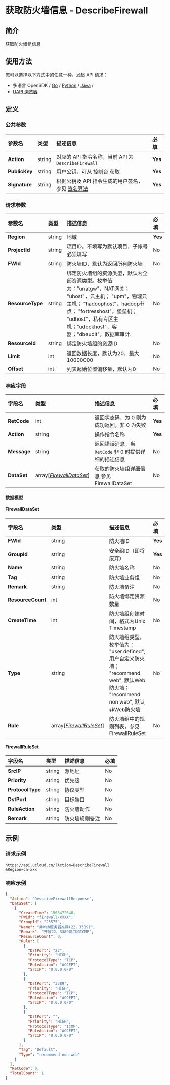 # 获取防火墙信息 - DescribeFirewall

## 简介

获取防火墙组信息






## 使用方法

您可以选择以下方式中的任意一种，发起 API 请求：
- 多语言 OpenSDK / [Go](https://github.com/ucloud/ucloud-sdk-go) / [Python](https://github.com/ucloud/ucloud-sdk-python3) / [Java](https://github.com/ucloud/ucloud-sdk-java) /
- [UAPI 浏览器](https://console.ucloud.cn/uapi/detail?id=DescribeFirewall)


## 定义

### 公共参数

| 参数名 | 类型 | 描述信息 | 必填 |
|:---|:---|:---|:---|
| **Action**     | string  | 对应的 API 指令名称，当前 API 为 `DescribeFirewall`                        | **Yes** |
| **PublicKey**  | string  | 用户公钥，可从 [控制台](https://console.ucloud.cn/uapi/apikey) 获取                                             | **Yes** |
| **Signature**  | string  | 根据公钥及 API 指令生成的用户签名，参见 [签名算法](api/summary/signature.md)  | **Yes** |

### 请求参数

| 参数名 | 类型 | 描述信息 | 必填 |
|:---|:---|:---|:---|
| **Region** | string | 地域 |**Yes**|
| **ProjectId** | string | 项目ID。不填写为默认项目，子帐号必须填写 |No|
| **FWId** | string | 防火墙ID，默认为返回所有防火墙 |No|
| **ResourceType** | string | 绑定防火墙组的资源类型，默认为全部资源类型。枚举值为："unatgw"，NAT网关； "uhost"，云主机； "upm"，物理云主机； "hadoophost"，hadoop节点； "fortresshost"，堡垒机； "udhost"，私有专区主机；"udockhost"，容器；"dbaudit"，数据库审计. |No|
| **ResourceId** | string | 绑定防火墙组的资源ID |No|
| **Limit** | int | 返回数据长度，默认为20，最大10000000 |No|
| **Offset** | int | 列表起始位置偏移量，默认为0 |No|

### 响应字段

| 字段名 | 类型 | 描述信息 | 必填 |
|:---|:---|:---|:---|
| **RetCode** | int | 返回状态码，为 0 则为成功返回，非 0 为失败 |**Yes**|
| **Action** | string | 操作指令名称 |**Yes**|
| **Message** | string | 返回错误消息，当 `RetCode` 非 0 时提供详细的描述信息 |No|
| **DataSet** | array[[*FirewallDataSet*](#FirewallDataSet)] | 获取的防火墙组详细信息 参见 FirewallDataSet |No|

#### 数据模型


#### FirewallDataSet

| 字段名 | 类型 | 描述信息 | 必填 |
|:---|:---|:---|:---|
| **FWId** | string | 防火墙ID |**Yes**|
| **GroupId** | string | 安全组ID（即将废弃） |**Yes**|
| **Name** | string | 防火墙名称 |No|
| **Tag** | string | 防火墙业务组 |No|
| **Remark** | string | 防火墙备注 |No|
| **ResourceCount** | int | 防火墙绑定资源数量 |No|
| **CreateTime** | int | 防火墙组创建时间，格式为Unix Timestamp |No|
| **Type** | string | 防火墙组类型，枚举值为： "user defined", 用户自定义防火墙； "recommend web", 默认Web防火墙； "recommend non web", 默认非Web防火墙 |No|
| **Rule** | array[[*FirewallRuleSet*](#FirewallRuleSet)] | 防火墙组中的规则列表，参见 FirewallRuleSet |No|

#### FirewallRuleSet

| 字段名 | 类型 | 描述信息 | 必填 |
|:---|:---|:---|:---|
| **SrcIP** | string | 源地址 |No|
| **Priority** | string | 优先级 |No|
| **ProtocolType** | string | 协议类型 |No|
| **DstPort** | string | 目标端口 |No|
| **RuleAction** | string | 防火墙动作 |No|
| **Remark** | string | 防火墙规则备注 |No|

## 示例

### 请求示例
    
```
https://api.ucloud.cn/?Action=DescribeFirewall
&Region=cn-xxx
```

### 响应示例
    
```json
{
  "Action": "DescribeFirewallResponse",
  "DataSet": [
    {
      "CreateTime": 1508472648,
      "FWId": "firewall-XXXX",
      "GroupId": "25575",
      "Name": "非Web服务器推荐(22，3389)",
      "Remark": "开放22，3389端口和ICMP",
      "ResourceCount": 0,
      "Rule": [
        {
          "DstPort": "22",
          "Priority": "HIGH",
          "ProtocolType": "TCP",
          "RuleAction": "ACCEPT",
          "SrcIP": "0.0.0.0/0"
        },
        {
          "DstPort": "3389",
          "Priority": "HIGH",
          "ProtocolType": "TCP",
          "RuleAction": "ACCEPT",
          "SrcIP": "0.0.0.0/0"
        },
        {
          "DstPort": "",
          "Priority": "HIGH",
          "ProtocolType": "ICMP",
          "RuleAction": "ACCEPT",
          "SrcIP": "0.0.0.0/0"
        }
      ],
      "Tag": "Default",
      "Type": "recommend non web"
    }
  ],
  "RetCode": 0,
  "TotalCount": 1
}
```





